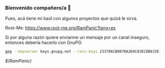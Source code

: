 
### Bienvenido compañero/a 👋

Pues, acá tiene mi baúl con algunos proyectos que quizá le sirva.

Root-Me: https://www.root-me.org/RamPanic?lang=es

Si por alguna razón quiere enviarme un mensaje por un canal inseguro, entonces debería hacerlo con GnuPG:

```bash
gpg --keyserver keys.gnupg.net --recv-keys 233706CB8070A2D4C83ECDB833E1035012F408F8
```

*$(RamPanic)*

